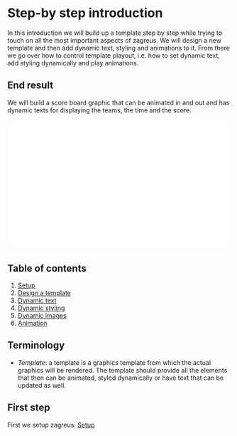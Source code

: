 # Step-by step introduction

In this introduction we will build up a template step by step while trying to touch on all the most important aspects of
zagreus. We will design a new template and then add dynamic
text, styling and animations to it. From there we go over how to control template playout, i.e. how to set dynamic text,
add styling dynamically and play animations.

## End result

We will build a score board graphic that can be animated in and out and has dynamic texts for displaying the teams, the
time and the score.

![](scoreboard.gif)

## Table of contents

1. [Setup](setup.md)
2. [Design a template](design-template.md)
3. [Dynamic text](dynamic-text.md)
4. [Dynamic styling](dynamic-styling.md)
5. [Dynamic images](dynamic-image.md)
6. [Animation](animations.md)

## Terminology

- _Template_: a template is a graphics template from which the actual graphics will be rendered. The template should
  provide all the elements that then can be animated, styled dynamically or have text that can be updated as well.

## First step
First we setup zagreus. [Setup](setup.md)
